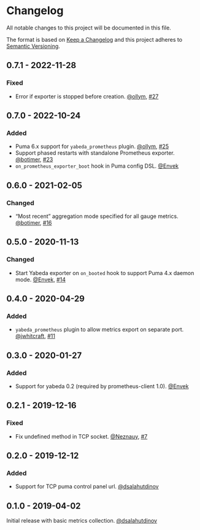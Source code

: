 # Changelog

All notable changes to this project will be documented in this file.

The format is based on [Keep a Changelog](http://keepachangelog.com/en/1.0.0/)
and this project adheres to [Semantic Versioning](http://semver.org/spec/v2.0.0.html).

## 0.7.1 - 2022-11-28

### Fixed

 - Error if exporter is stopped before creation. [@ollym][], [#27](https://github.com/yabeda-rb/yabeda-puma-plugin/pull/27)

## 0.7.0 - 2022-10-24

### Added

 - Puma 6.x support for `yabeda_prometheus` plugin. [@ollym][], [#25](https://github.com/yabeda-rb/yabeda-puma-plugin/pull/25)
 - Support phased restarts with standalone Prometheus exporter. [@botimer][], [#23](https://github.com/yabeda-rb/yabeda-puma-plugin/pull/23)
 - `on_prometheus_exporter_boot` hook in Puma config DSL. [@Envek][]

## 0.6.0 - 2021-02-05

### Changed

- “Most recent” aggregation mode specified for all gauge metrics. [@botimer], [#16](https://github.com/yabeda-rb/yabeda-puma-plugin/pull/16)

## 0.5.0 - 2020-11-13

### Changed

- Start Yabeda exporter on `on_booted` hook to support Puma 4.x daemon mode. [@Envek], [#14](https://github.com/yabeda-rb/yabeda-puma-plugin/pull/14)

## 0.4.0 - 2020-04-29

### Added

- `yabeda_prometheus` plugin to allow metrics export on separate port. [@jwhitcraft], [#11](https://github.com/yabeda-rb/yabeda-puma-plugin/pull/11)

## 0.3.0 - 2020-01-27

### Added

- Support for yabeda 0.2 (required by prometheus-client 1.0). [@Envek]

## 0.2.1 - 2019-12-16

### Fixed

- Fix undefined method in TCP socket. [@Neznauy], [#7](https://github.com/yabeda-rb/yabeda-puma-plugin/pull/7)

## 0.2.0 - 2019-12-12

### Added

- Support for TCP puma control panel url. [@dsalahutdinov]

## 0.1.0 - 2019-04-02

Initial release with basic metrics collection. [@dsalahutdinov]

[@ollym]: https://github.com/ollym "Oliver Morgan"
[@botimer]: https://github.com/botimer "Noah Botimer"
[@jwhitcraft]: https://github.com/jwhitcraft "Jon Whitcraft"
[@Neznauy]: https://github.com/Neznauy "Aleksandr Shlyakov"
[@Envek]: https://github.com/Envek "Andrey Novikov"
[@dsalahutdinov]: https://github.com/dsalahutdinov "Dmitry Salahutdinov"

